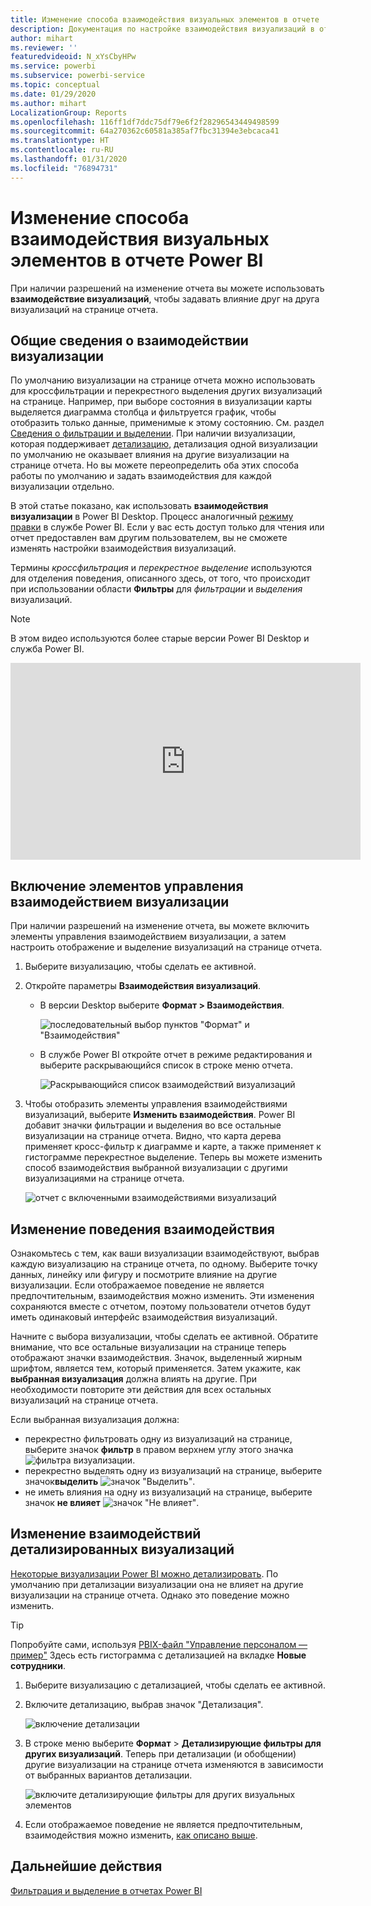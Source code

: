 ```yaml
---
title: Изменение способа взаимодействия визуальных элементов в отчете
description: Документация по настройке взаимодействия визуализаций в отчете службы Microsoft Power BI и отчете Power BI Desktop.
author: mihart
ms.reviewer: ''
featuredvideoid: N_xYsCbyHPw
ms.service: powerbi
ms.subservice: powerbi-service
ms.topic: conceptual
ms.date: 01/29/2020
ms.author: mihart
LocalizationGroup: Reports
ms.openlocfilehash: 116ff1df7ddc75df79e6f2f28296543449498599
ms.sourcegitcommit: 64a270362c60581a385af7fbc31394e3ebcaca41
ms.translationtype: HT
ms.contentlocale: ru-RU
ms.lasthandoff: 01/31/2020
ms.locfileid: "76894731"
---
```

# <a name="change-how-visuals-interact-in-a-power-bi-report"></a>Изменение способа взаимодействия визуальных элементов в отчете Power BI
При наличии разрешений на изменение отчета вы можете использовать **взаимодействие визуализаций**, чтобы задавать влияние друг на друга визуализаций на странице отчета. 

## <a name="introduction-to-visual-interactions"></a>Общие сведения о взаимодействии визуализации
По умолчанию визуализации на странице отчета можно использовать для кроссфильтрации и перекрестного выделения других визуализаций на странице.
Например, при выборе состояния в визуализации карты выделяется диаграмма столбца и фильтруется график, чтобы отобразить только данные, применимые к этому состоянию.
См. раздел [Сведения о фильтрации и выделении](power-bi-reports-filters-and-highlighting.md). При наличии визуализации, которая поддерживает [детализацию](consumer/end-user-drill.md), детализация одной визуализации по умолчанию не оказывает влияния на другие визуализации на странице отчета. Но вы можете переопределить оба этих способа работы по умолчанию и задать взаимодействия для каждой визуализации отдельно.

В этой статье показано, как использовать **взаимодействия визуализации** в Power BI Desktop. Процесс аналогичный [режиму правки](service-interact-with-a-report-in-editing-view.md) в службе Power BI. Если у вас есть доступ только для чтения или отчет предоставлен вам другим пользователем, вы не сможете изменять настройки взаимодействия визуализаций.

Термины *кроссфильтрация* и *перекрестное выделение* используются для отделения поведения, описанного здесь, от того, что происходит при использовании области **Фильтры** для *фильтрации* и *выделения* визуализаций.  

> [!NOTE]
> В этом видео используются более старые версии Power BI Desktop и служба Power BI. 
>
>

<iframe width="560" height="315" src="https://www.youtube.com/embed/N_xYsCbyHPw?list=PL1N57mwBHtN0JFoKSR0n-tBkUJHeMP2cP" frameborder="0" allowfullscreen></iframe>


## <a name="enable-the-visual-interaction-controls"></a>Включение элементов управления взаимодействием визуализации
При наличии разрешений на изменение отчета, вы можете включить элементы управления взаимодействием визуализации, а затем настроить отображение и выделение визуализаций на странице отчета. 

1. Выберите визуализацию, чтобы сделать ее активной.  
2. Откройте параметры **Взаимодействия визуализаций**.
    

    - В версии Desktop выберите **Формат > Взаимодействия**.

        ![последовательный выбор пунктов "Формат" и "Взаимодействия"](media/service-reports-visual-interactions/power-bi-interaction.png)

    - В службе Power BI откройте отчет в режиме редактирования и выберите раскрывающийся список в строке меню отчета.

        ![Раскрывающийся список взаимодействий визуализаций](media/service-reports-visual-interactions/power-bi-service.png)

3. Чтобы отобразить элементы управления взаимодействиями визуализаций, выберите **Изменить взаимодействия**. Power BI добавит значки фильтрации и выделения во все остальные визуализации на странице отчета. Видно, что карта дерева применяет кросс-фильтр к диаграмме и карте, а также применяет к гистограмме перекрестное выделение. Теперь вы можете изменить способ взаимодействия выбранной визуализации с другими визуализациями на странице отчета.
   
    ![отчет с включенными взаимодействиями визуализаций](media/service-reports-visual-interactions/power-bi-turn-on.png)


## <a name="change-the-interaction-behavior"></a>Изменение поведения взаимодействия
Ознакомьтесь с тем, как ваши визуализации взаимодействуют, выбрав каждую визуализацию на странице отчета, по одному.  Выберите точку данных, линейку или фигуру и посмотрите влияние на другие визуализации. Если отображаемое поведение не является предпочтительным, взаимодействия можно изменить. Эти изменения сохраняются вместе с отчетом, поэтому пользователи отчетов будут иметь одинаковый интерфейс взаимодействия визуализаций.


Начните с выбора визуализации, чтобы сделать ее активной.  Обратите внимание, что все остальные визуализации на странице теперь отображают значки взаимодействия. Значок, выделенный жирным шрифтом, является тем, который применяется. Затем укажите, как **выбранная визуализация** должна влиять на другие.  При необходимости повторите эти действия для всех остальных визуализаций на странице отчета.

Если выбранная визуализация должна:
   
   * перекрестно фильтровать одну из визуализаций на странице, выберите значок **фильтр** в правом верхнем углу этого значка ![фильтра визуализации](media/service-reports-visual-interactions/power-bi-filter-icon.png).
   * перекрестно выделять одну из визуализаций на странице, выберите значок**выделить** ![значок "Выделить"](media/service-reports-visual-interactions/power-bi-highlight-icon.png).
   * не иметь влияния на одну из визуализаций на странице, выберите значок **не влияет** ![значок "Не влияет"](media/service-reports-visual-interactions/power-bi-no-impact.png).

## <a name="change-the-interactions-of-drillable-visualizations"></a>Изменение взаимодействий детализированных визуализаций
[Некоторые визуализации Power BI можно детализировать](consumer/end-user-drill.md). По умолчанию при детализации визуализации она не влияет на другие визуализации на странице отчета. Однако это поведение можно изменить. 

> [!TIP]
> Попробуйте сами, используя [PBIX-файл "Управление персоналом — пример"](https://download.microsoft.com/download/6/9/5/69503155-05A5-483E-829A-F7B5F3DD5D27/Human%20Resources%20Sample%20PBIX.pbix) Здесь есть гистограмма с детализацией на вкладке **Новые сотрудники**.
>

1. Выберите визуализацию с детализацией, чтобы сделать ее активной. 

2. Включите детализацию, выбрав значок "Детализация".

    ![включение детализации](media/service-reports-visual-interactions/power-bi-drill-down.png)

2. В строке меню выберите **Формат** > **Детализирующие фильтры для других визуализаций**.  Теперь при детализации (и обобщении) другие визуализации на странице отчета изменяются в зависимости от выбранных вариантов детализации. 

    ![включите детализирующие фильтры для других визуальных элементов](media/service-reports-visual-interactions/power-bi-drill.png)

3. Если отображаемое поведение не является предпочтительным, взаимодействия можно изменить, [как описано выше](#change-the-interaction-behavior).
    
## <a name="next-steps"></a>Дальнейшие действия
[Фильтрация и выделение в отчетах Power BI](power-bi-reports-filters-and-highlighting.md)